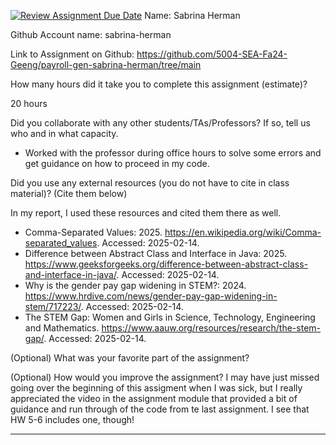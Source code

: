 [![Review Assignment Due Date](https://classroom.github.com/assets/deadline-readme-button-22041afd0340ce965d47ae6ef1cefeee28c7c493a6346c4f15d667ab976d596c.svg)](https://classroom.github.com/a/0MNG42B5)
Name: Sabrina Herman

Github Account name: sabrina-herman

Link to Assignment on Github: https://github.com/5004-SEA-Fa24-Geeng/payroll-gen-sabrina-herman/tree/main

How many hours did it take you to complete this assignment (estimate)?

20 hours

Did you collaborate with any other students/TAs/Professors? If so, tell us who and in what
capacity.

* Worked with the professor during office hours to solve some errors and get guidance on how to proceed in my code.
  
Did you use any external resources (you do not have to cite in class material)? (Cite them below)

In my report, I used these resources and cited them there as well.
* Comma-Separated Values: 2025. https://en.wikipedia.org/wiki/Comma-separated_values. Accessed: 2025-02-14.
* Difference between Abstract Class and Interface in Java: 2025. https://www.geeksforgeeks.org/difference-between-abstract-class-and-interface-in-java/. Accessed: 2025-02-14.
* Why is the gender pay gap widening in STEM?: 2024. https://www.hrdive.com/news/gender-pay-gap-widening-in-stem/717223/. Accessed: 2025-02-14.
* The STEM Gap: Women and Girls in Science, Technology, Engineering and Mathematics. https://www.aauw.org/resources/research/the-stem-gap/. Accessed: 2025-02-14.


(Optional) What was your favorite part of the assignment?

(Optional) How would you improve the assignment?
I may have just missed going over the beginning of this assigment when I was sick, but I really appreciated the video in the assignment module that provided a bit of guidance and run through of the code from te last assignment. I see that HW 5-6 includes one, though!

---
